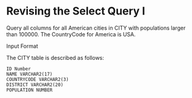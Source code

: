 Revising the Select Query I 
=============


Query all columns for all American cities in CITY with populations larger than 100000. The CountryCode for America is USA.

Input Format

The CITY table is described as follows:
```
ID Number
NAME VARCHAR2(17)
COUNTRYCODE VARCHAR2(3)
DISTRICT VARCHAR2(20)
POPULATION NUMBER
```